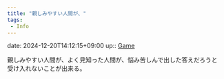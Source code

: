 ```yaml
---
title: "親しみやすい人間が、"
tags:
 - Info
---
```


date: 2024-12-20T14:12:15+09:00
up:: [Game](../Bar/Novel/Topics/Game.md)

親しみやすい人間が、よく見知った人間が、悩み苦しんで出した答えだろうと
受け入れないことが出来る。
